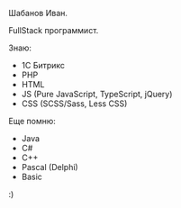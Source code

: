 Шабанов Иван.

FullStack программист.

Знаю:
- 1C Битрикс
- PHP
- HTML
- JS (Pure JavaScript, TypeScript, jQuery)
- CSS (SCSS/Sass, Less CSS)

Еще помню:
- Java
- C#
- C++
- Pascal (Delphi)
- Basic

:)


<!---
IvanShabanov/IvanShabanov is a ✨ special ✨ repository because its `README.md` (this file) appears on your GitHub profile.
You can click the Preview link to take a look at your changes.
--->
